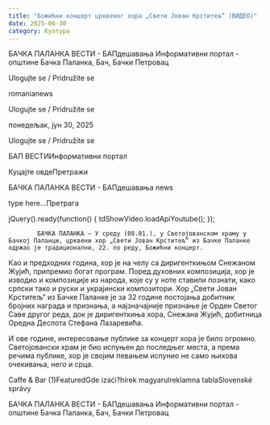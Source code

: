 ```yaml
---
title: "Божићни концерт црквеног хора „Свети Јован Крститељ“ (ВИДЕО)"
date: 2025-06-30
category: Култура
---
```


БАЧКА ПАЛАНКА ВЕСТИ - БАПдешавања Информативни портал - општине Бачка Паланка, Бач, Бачки Петровац

Ulogujte se / Pridružite se

romanianews

Ulogujte se / Pridružite se

понедељак, јун 30, 2025

Ulogujte se / Pridružite se

БАП ВЕСТИИнформативни портал

Куцајте овдеПретражи

БАЧКА ПАЛАНКА ВЕСТИ - БАПдешавања news

type here...Претрага

jQuery().ready(function() {
                            tdShowVideo.loadApiYoutube(); 
                        });
                        
                    
            БАЧКА ПАЛАНКА – У среду (08.01.), у Светојованском храму у Бачкој Паланци, црквени хор „Свети Јован Крститељ“ из Бачке Паланке одржао је традиционални, 22. по реду, Божићни концерт. 

Као и предходних година, хор је на челу са диригенткињом Снежаном Жујић, припремио богат програм. Поред духовних композиција, хор је изводио и композиције из народа, које су у ноте ставили познати, како српски тако и руски и украјински композитори.
Хор „Свети Јован Крститељ“ из Бачке Паланке је за 32 године постојања добитник бројних награда и признања, а најзначајније признање је Орден Светог Саве другог реда, док је диригенткиња хора, Снежана Жујић, добитница Оредна Деспота Стефана Лазаревића.


И ове године, интересовање публике за концерт хора је било огромно. Светојовански храм је био испуњен до последњег места, а према речима публике, хор је својим певањем испунио не само њихова очекивања, него и срца.

Caffe & Bar (1)FeaturedGde izaći?hírek magyarulreklamna tablaSlovenské správy

БАЧКА ПАЛАНКА ВЕСТИ - БАПдешавања Информативни портал - општине Бачка Паланка, Бач, Бачки Петровац
